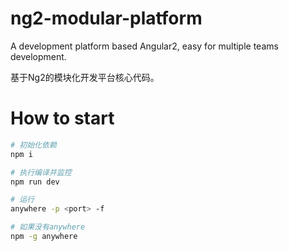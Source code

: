 # ng2-modular-platform
A development platform based Angular2, easy for multiple teams development.

基于Ng2的模块化开发平台核心代码。

# How to start

```bash
# 初始化依赖 
npm i

# 执行编译并监控
npm run dev

# 运行
anywhere -p <port> -f

# 如果没有anywhere
npm -g anywhere
```